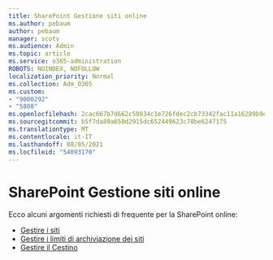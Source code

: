 ```yaml
---
title: SharePoint Gestione siti online
ms.author: pebaum
author: pebaum
manager: scotv
ms.audience: Admin
ms.topic: article
ms.service: o365-administration
ROBOTS: NOINDEX, NOFOLLOW
localization_priority: Normal
ms.collection: Adm_O365
ms.custom:
- "9000292"
- "5808"
ms.openlocfilehash: 2cac667b7d662c50834c1e726fdec2cb73342fac11a16289b9ef928925fd173e
ms.sourcegitcommit: b5f7da89a650d2915dc652449623c78be6247175
ms.translationtype: MT
ms.contentlocale: it-IT
ms.lasthandoff: 08/05/2021
ms.locfileid: "54093170"
---
```

# <a name="sharepoint-online-site-management"></a>SharePoint Gestione siti online

Ecco alcuni argomenti richiesti di frequente per la SharePoint online:

- [Gestire i siti](https://docs.microsoft.com/sharepoint/manage-sites-in-new-admin-center)
- [Gestire i limiti di archiviazione dei siti](https://docs.microsoft.com/sharepoint/manage-site-collection-storage-limits)
- [Gestire il Cestino](https://support.microsoft.com/office/8a6c2198-910e-42dc-9a9c-bc5bc4f327da)